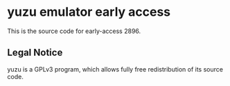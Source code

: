 yuzu emulator early access
=============

This is the source code for early-access 2896.

## Legal Notice

yuzu is a GPLv3 program, which allows fully free redistribution of its source code.
